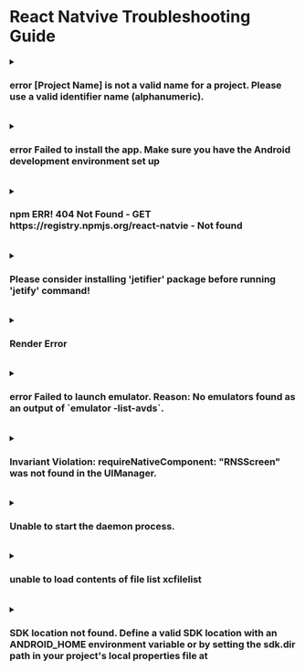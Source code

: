 # React Natvive Troubleshooting Guide

<details>
  <summary><h3>error [Project Name] is not a valid name for a project. Please use a valid identifier name (alphanumeric).</h3></summary>
  
<b>환경</b> : Windows
<br>
<b>증상</b> : React Native CLI 프로젝트 생성 시 error 발생함
<br>
<b>원인</b> : 생성하는 프로젝트 이름이 유효하지 않아 발생
<br>
<b>해결 방안</b> : 생성하는 프로젝트 이름에서 하이픈(-) 제거
<br>
<b>참고 링크 : </b> [링크](https://success206.tistory.com/149)

</details>

<br>

<details>
  <summary><h3>error  Failed to install the app. Make sure you have the Android development environment set up</h3></summary>
  
<b>환경</b> : Windows
<br>
<b>증상</b> : React Native CLI 프로젝트 빌드 시 error 발생
<br>
<b>원인</b> : 빌드 시 JDK 버전 호환성으로 추정
<br>
<b>해결 방안</b> : JDK 버전 낮춤 (20 -> 11)
<br>
<b>참고 링크 : </b> 

</details>

<br>

<details>
  <summary><h3>npm ERR! 404 Not Found - GET https://registry.npmjs.org/react-natvie - Not found</h3></summary>
  
<b>환경</b> : Windows
<br>
<b>증상</b> : React-Natvie CLI로 프로젝트를 생성하기 위해 npx react-natvie init을 했는데 에러 발생
<br>
<b>원인</b> : React App 관련 Registry에 문제가 생김
<br>
<b>해결 방안</b> : React 제거 후 재설치
<br>
<b>참고 링크 : </b> [링크](https://ninearies.tistory.com/326)

</details>

<br>

<details>
  <summary><h3>Please consider installing 'jetifier' package before running 'jetify' command!</h3></summary>
  
<b>환경</b> : Windows
<br>
<b>증상</b> : npm 빌드 시 해당 오류 발생
<br>
<b>원인</b> : npm 관련 Package가 설치되어 있지 않아 발생
<br>
<b>해결 방안</b> : npm -g install [Package Name]
<br>
<b>참고 링크 : </b> X

</details>

<br>

<details>
  <summary><h3>Render Error</h3></summary>
  
<b>환경</b> : Windows
<br>
<b>증상</b> : 코드 실행 시 Render Error Text strings muse be rendered within a <Text> component.
<br>
<b>원인</b> : JSX 컴포넌트 문법 오류로 인해 발생, 태그 뒤에 ; 또는 / 위치 오류
<br>
<b>해결 방안</b> : 문법 수정
<br>
<b>참고 링크 : </b> X

</details>

<br>

<details>
  <summary><h3>error Failed to launch emulator. Reason: No emulators found as an output of `emulator -list-avds`.</h3></summary>
  
<b>환경</b> : Windows
<br>
<b>증상</b> : npm run android로 실행 시 오류 발생
<br>
<b>원인</b> : react-native가 시작되지 않아 발생
<br>
<b>해결 방안</b> : npx react-native start 후 npm run android 실행
<br>
<b>참고 링크 : </b> [링크](https://velog.io/@seewon/React-Native-1%EC%9D%BC%EC%B0%A8)

</details>

<br>

<details>
  <summary><h3>Invariant Violation: requireNativeComponent: "RNSScreen" was not found in the UIManager.</h3></summary>
  
<b>환경</b> : Windows React Native v0.76.8 Visual Studio Code
<br>
<b>증상</b> : Bottom Navigation 코드 추가 후 실행 시 오류 발생
<br>
<b>원인</b> : React Navigation 패키지가 설치되어 있지 않아 발생
<br>
<b>해결 방안</b> : React Navigation 패키지 설치
<br>
<b>참고 링크 : </b> [링크](https://talkwithcode.tistory.com/47)

</details>

<br>

<details>
  <summary><h3>Unable to start the daemon process.</h3></summary>
  
<b>환경</b> : Windows11 / React Native v0.73.10 / Visual Studio Code
<br>
<b>증상</b> : npm run start 시 오류 발생
<br>
<b>원인</b> : JVM 메모리가 부족하여 발생
<br>
<b>해결 방안</b> : JVM 메모리 재할당
```
// android\gradle.properties

// before
org.gradle.jvmargs=-Xmx2048m -XX:MaxMetaspaceSize=512m

// after
org.gradle.jvmargs=-Xmx512m -XX:MaxMetaspaceSize=512m
```
<br>

<b>참고 링크 : </b> [링크](https://tlshenm.tistory.com/37)

</details>

<br>

<details>
  <summary><h3>unable to load contents of file list xcfilelist</h3></summary>
  
<b>환경</b> : Mac / React Native v0.72.6 / Visual Studio Code
<br>
<b>증상</b> : npm run start 후 ios 시뮬레이터 실행 시 오류 발생
<br>
<b>원인</b> : pod 잔여 캐시가 클리어 되지 않아 발생
<br>
<b>해결 방안</b> : pod 클리어 후 update
```
cd ios
pod deintegrate
pod update
```
<br>

<b>참고 링크 : </b> [링크](https://stackoverflow.com/questions/56160460/error-unable-to-load-contents-of-file-list-target-support-files-pods-xx-pods)

</details>

<br>

<details>
  <summary><h3>SDK location not found. Define a valid SDK location with an ANDROID_HOME environment variable or by setting the sdk.dir path in your project's local properties file at</h3></summary>
  
<b>환경</b> : Mac / React Native v0.72.6 / Visual Studio Code
<br>
<b>증상</b> : npm run start 후 android 시뮬레이터 실행 시 오류 발생
<br>
<b>원인</b> : 프로젝트에서 Android SDK 경로가 지정되어 있지 않아 발생
<br>
<b>해결 방안</b> : local.properties에 Android SDK 경로 추가
```
cd ios
pod deintegrate
pod update
```
<br>

<b>참고 링크 : </b> [링크](https://hdhdeveloper.tistory.com/103)

</details>
